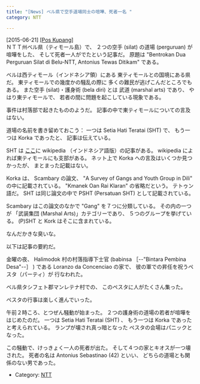 ```yaml
---
title: "[News] ベル県で空手道場同士の喧嘩、死者一名 "
category: NTT

---
```


[2015-06-21] [[Pos Kupang]
](http://kupang.tribunnews.com/2015/06/21/bentrokan-dua-perguruan-silat-antonius-tewas-ditikam?utm_source=dlvr.it&utm_medium=twitter&utm_campaign=poskupang)  
 ＮＴＴ州ベル県（ティモール島）で、
２つの空手 (silat) の道場 (perguruan) が喧嘩をした、
そして死者一人がでたという記事だ。
原題は
"Bentrokan Dua Perguruan Silat di Belu-NTT,
Antonius Tewas Ditikam" である。

 ベルは西ティモール（インドネシア領）にある
東ティモールとの国境にある県だ。
東ティモールでの幾度かの騒乱の際に
多くの難民が逃げこんだところでもある。
また空手 (silat)・護身術 (bela diri) とは
武道 (marshal arts) であり、
やはり東ティモールで、
若者の間に問題を起こしている現象である。

 事件は村落部で起きたもののようだ。
記事の中で東ティモールについての言及はない。

 道場の名前を書き留めておこう：
一つは
Setia Hati Teratai (SHT) で、
もう一つは Korka であったと、
記事は伝えている。

 SHT は
[ここ](https://id.wikipedia.org/wiki/Persaudaraan_Setia_Hati_Terate)に wikipedia （インドネシア語版）の記事がある。
wikipedia  によれば東ティモールにも支部がある。
ネット上で Korka への言及はいくつか見つかったが、
まとまった記載はない。

 Korka  は、
Scambary の論文、 "A Survey of Gangs and Youth Group
in Dili" の中に記載されている。
"Kmanek Oan Rai Klaran" の省略だという。
テトゥン語だ。
SHT は同じ論文の中で
PSHT (Persatuan SHT) として記載されている。

 Scambary はこの論文のなかで
"Gang" を７つに分類している。
その内の一つが
「武装集団 (Marshal Arts)」カテゴリーであり、
５つのグループを挙げている。
(P)SHT と Kork はそこに含まれている。

 なんだかきな臭いな。

<!--more-->

 以下は記事の要約だ。

 金曜の夜、
Halimodok 村の村落指導下士官 (babinsa ［--"Bintara
Pembina Desa"--］ ) である
Loranzo da Concenciao の家で、
彼の軍での昇任を祝うペスタ（パーティ）が
行なわれた。

 ベル県タシフェト郡マンレテナ村での、
このペスタに人がたくさん集った。

 ペスタの行事は楽しく進んでいった。

 午前２時ころ、とつぜん騒動が始まった。
２つの護身術の道場の若者が喧嘩をはじめたのだ。
一つは Setia Hati Teratai (SHT) 、
もう一つは Korka であったと考えられている。
ランプが壊され真っ暗となった
ペスタの会場はパニックとなった。

 この騒動で、けっきょく一人の死者が出た。
そして４つの家とキオスが一つ壊された。
死者の名は Antonius Sebastinao (42) といい、
どちらの道場とも関係のない男であった。

- Category: [NTT](/categories.html#NTT)

